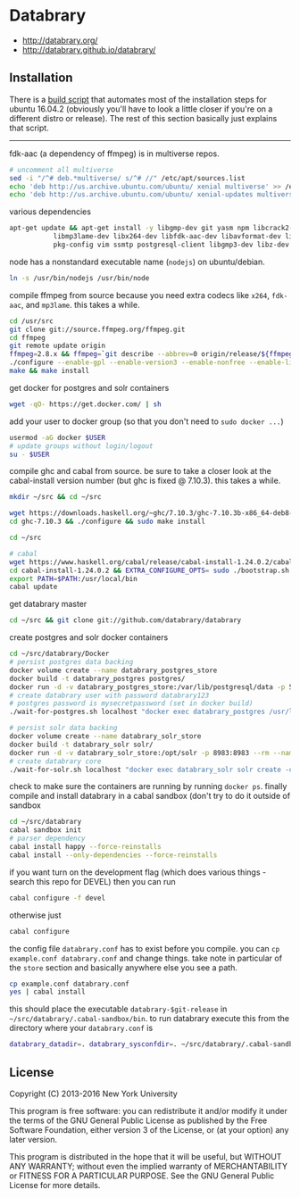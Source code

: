 # Databrary

* http://databrary.org/
* http://databrary.github.io/databrary/

## Installation

There is a [build script](build.sh) that automates most of the installation steps for ubuntu 16.04.2 (obviously you'll have to look a little closer if you're on a different distro or release). The rest of this section basically just explains that script. 

---

fdk-aac (a dependency of ffmpeg) is in multiverse repos.
```bash
# uncomment all multiverse
sed -i "/^# deb.*multiverse/ s/^# //" /etc/apt/sources.list
echo 'deb http://us.archive.ubuntu.com/ubuntu/ xenial multiverse' >> /etc/apt/sources.list
echo 'deb http://us.archive.ubuntu.com/ubuntu/ xenial-updates multiverse' >> /etc/apt/sources.list
```

various dependencies
```bash
apt-get update && apt-get install -y libgmp-dev git yasm npm libcrack2-dev gcc g++ autoconf automake zlib1g-dev \
		   libmp3lame-dev libx264-dev libfdk-aac-dev libavformat-dev libswscale-dev libavcodec-dev libavutil-dev curl \
		   pkg-config vim ssmtp postgresql-client libgmp3-dev libz-dev
```

node has a nonstandard executable name (`nodejs`) on ubuntu/debian.
```bash
ln -s /usr/bin/nodejs /usr/bin/node
```

compile ffmpeg from source because you need extra codecs like `x264`, `fdk-aac`, and `mp3lame`. this takes a while.

```bash
cd /usr/src
git clone git://source.ffmpeg.org/ffmpeg.git
cd ffmpeg
git remote update origin
ffmpeg=2.8.x && ffmpeg=`git describe --abbrev=0 origin/release/${ffmpeg%.x}` && ffmpeg=${ffmpeg#u} && git checkout $ffmpeg
./configure --enable-gpl --enable-version3 --enable-nonfree --enable-libx264 --enable-libfdk-aac --enable-libmp3lame 
make && make install
```

get docker for postgres and solr containers

```bash
wget -qO- https://get.docker.com/ | sh
```

add your user to docker group (so that you don't need to `sudo docker ...`)

```bash
usermod -aG docker $USER
# update groups without login/logout
su - $USER
```

compile ghc and cabal from source. be sure to take a closer look at the cabal-install version number (but ghc is fixed @ 7.10.3). this takes a while.
```bash
mkdir ~/src && cd ~/src

wget https://downloads.haskell.org/~ghc/7.10.3/ghc-7.10.3b-x86_64-deb8-linux.tar.xz && tar -xvf ghc-7.10.3b-x86_64-deb8-linux.tar.xz
cd ghc-7.10.3 && ./configure && sudo make install

cd ~/src

# cabal
wget https://www.haskell.org/cabal/release/cabal-install-1.24.0.2/cabal-install-1.24.0.2.tar.gz && tar -xvf cabal-install-1.24.0.2.tar.gz
cd cabal-install-1.24.0.2 && EXTRA_CONFIGURE_OPTS= sudo ./bootstrap.sh --global
export PATH=$PATH:/usr/local/bin
cabal update
```

get databrary master

```bash
cd ~/src && git clone git://github.com/databrary/databrary
```

create postgres and solr docker containers

```bash
cd ~/src/databrary/Docker
# persist postgres data backing
docker volume create --name databrary_postgres_store
docker build -t databrary_postgres postgres/
docker run -d -v databrary_postgres_store:/var/lib/postgresql/data -p 5432:5432 --rm --name databrary_postgres databrary_postgres
# create databrary user with password databrary123
# postgres password is mysecretpassword (set in docker build)
./wait-for-postgres.sh localhost "docker exec databrary_postgres /usr/local/src/databrary/init-user-db.sh"

# persist solr data backing
docker volume create --name databrary_solr_store
docker build -t databrary_solr solr/
docker run -d -v databrary_solr_store:/opt/solr -p 8983:8983 --rm --name databrary_solr databrary_solr
# create databrary core
./wait-for-solr.sh localhost "docker exec databrary_solr solr create -c databrary_core -d /databrary_conf"
```

check to make sure the containers are running by running `docker ps`. finally compile and install databrary in a cabal sandbox (don't try to do it outside of sandbox

```bash
cd ~/src/databrary
cabal sandbox init
# parser dependency
cabal install happy --force-reinstalls
cabal install --only-dependencies --force-reinstalls
```

if you want turn on the development flag (which does various things - search this repo for DEVEL) then you can run

```bash
cabal configure -f devel
```

otherwise just

```bash
cabal configure
```

the config file `databrary.conf` has to exist before you compile. you can `cp example.conf databrary.conf` and change things. take note in particular of the `store` section and basically anywhere else you see a path.


```bash
cp example.conf databrary.conf
yes | cabal install 
```

this should place the executable `databrary-$git-release` in `~/src/databrary/.cabal-sandbox/bin`. 
to run databrary execute this from the directory where your `databrary.conf` is

```bash
databrary_datadir=. databrary_sysconfdir=. ~/src/databrary/.cabal-sandbox/bin/databrary-$git-release
```


## License

Copyright (C) 2013-2016 New York University

This program is free software: you can redistribute it and/or modify
it under the terms of the GNU General Public License as published by
the Free Software Foundation, either version 3 of the License, or
(at your option) any later version.

This program is distributed in the hope that it will be useful,
but WITHOUT ANY WARRANTY; without even the implied warranty of
MERCHANTABILITY or FITNESS FOR A PARTICULAR PURPOSE.  See the
GNU General Public License for more details.
